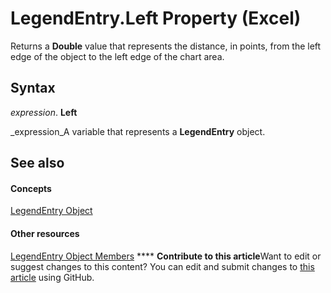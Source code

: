 
# LegendEntry.Left Property (Excel)

Returns a  **Double** value that represents the distance, in points, from the left edge of the object to the left edge of the chart area.


## Syntax

 _expression_. **Left**

 _expression_A variable that represents a  **LegendEntry** object.


## See also


#### Concepts


 [LegendEntry Object](ebe8c35c-87b4-11e6-0675-b8bcc8c668a5.md)
#### Other resources


 [LegendEntry Object Members](185ac816-1220-d454-2f13-d36055dfa8a7.md)
****   **Contribute to this article**Want to edit or suggest changes to this content? You can edit and submit changes to  [this article](https://github.com/jhershey00/VBA_Excel_Test/OpenXMLCon/articles/42b0e8aa-50a1-0a98-f0c6-b5540753e8f8.md) using GitHub.

